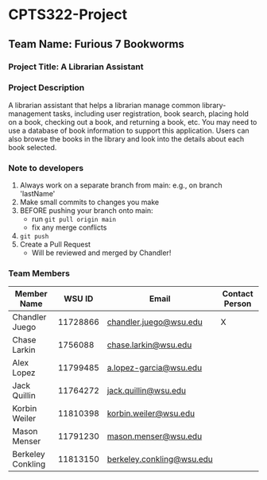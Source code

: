 # CPTS322-Project

## Team Name: Furious 7 Bookworms
### Project Title: A Librarian Assistant
### Project Description
A librarian assistant that helps a librarian manage common
library-management tasks, including user registration, book search, placing hold on a
book, checking out a book, and returning a book, etc. You may need to use a database
of book information to support this application. Users can also browse the books in the
library and look into the details about each book selected.

### Note to developers
1. Always work on a separate branch from main: e.g., on branch 'lastName'
2. Make small commits to changes you make
3. BEFORE pushing your branch onto main:
    - run `git pull origin main`
    - fix any merge conflicts
4. `git push`
5. Create a Pull Request
    - Will be reviewed and merged by Chandler!

### Team Members
| Member Name | WSU ID | Email | Contact Person |
|----------|----------|----------| ----------|
| Chandler Juego | 11728866 | chandler.juego@wsu.edu | X
| Chase Larkin | 1756088 | chase.larkin@wsu.edu |
| Alex Lopez | 11799485 | a.lopez-garcia@wsu.edu  |
| Jack Quillin | 11764272 | jack.quillin@wsu.edu |
| Korbin Weiler | 11810398 | korbin.weiler@wsu.edu |
| Mason Menser | 11791230 | mason.menser@wsu.edu |
| Berkeley Conkling | 11813150 | berkeley.conkling@wsu.edu |